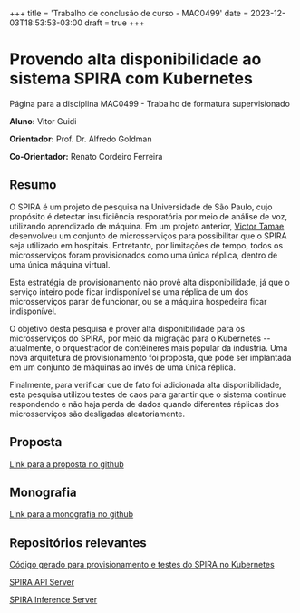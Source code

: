 +++
title = 'Trabalho de conclusão de curso - MAC0499'
date = 2023-12-03T18:53:53-03:00
draft = true
+++

# Provendo alta disponibilidade ao sistema SPIRA com Kubernetes

Página para a disciplina MAC0499 - Trabalho de formatura supervisionado

**Aluno:** Vitor Guidi

**Orientador:** Prof. Dr. Alfredo Goldman

**Co-Orientador:** Renato Cordeiro Ferreira

## Resumo

O SPIRA é um projeto de pesquisa na Universidade de São Paulo, cujo propósito é detectar insuficiência resporatória por meio de análise de voz, utilizando aprendizado de máquina. Em um projeto anterior, [Victor Tamae](https://daitamae.github.io/MAC0499/) desenvolveu um conjunto de microsserviços para possibilitar que o SPIRA seja utilizado em hospitais. Entretanto, por limitações de tempo, todos os microsserviços foram provisionados como uma única réplica, dentro de uma única máquina virtual. 

Esta estratégia de provisionamento não provê alta disponibilidade, já que o serviço inteiro pode ficar indisponível se uma réplica de um dos microsserviços parar de funcionar, ou se a máquina hospedeira ficar indisponível. 

O objetivo desta pesquisa é prover alta disponibilidade para os microsserviços do SPIRA, por meio da migração para o Kubernetes -- atualmente, o orquestrador de contêineres mais popular da indústria. Uma nova arquitetura de provisionamento foi proposta, que pode ser implantada em um conjunto de máquinas ao invés de uma única réplica. 

Finalmente, para verificar que de fato foi adicionada alta disponibilidade, esta pesquisa utilizou testes de caos para garantir que o sistema continue respondendo e não haja perda de dados quando diferentes réplicas dos microsserviços são desligadas aleatoriamente.

## Proposta

[Link para a proposta no github](https://github.com/vitorguidi/mac0499/blob/master/Proposta_TCC_Spira.pdf)

## Monografia

[Link para a monografia no github](https://github.com/vitorguidi/mac0499/blob/master/Monografia_tcc_spira.pdf)

## Repositórios relevantes

[Código gerado para provisionamento e testes do SPIRA no Kubernetes](https://github.com/vitorguidi/mac0499/tree/master)

[SPIRA API Server](https://github.com/spirabr/SPIRA-API)

[SPIRA Inference Server](https://github.com/spirabr/SPIRA-Inference-Service)